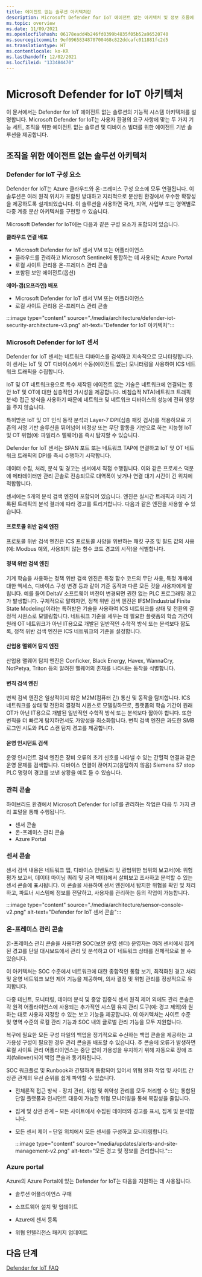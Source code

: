 ```yaml
---
title: 에이전트 없는 솔루션 아키텍처란
description: Microsoft Defender for IoT 에이전트 없는 아키텍처 및 정보 흐름에 대해 알아봅니다.
ms.topic: overview
ms.date: 11/09/2021
ms.openlocfilehash: 06178eadd4b246fd0399b4835f05b52a96520740
ms.sourcegitcommit: 9ef0965834870700468c822ddcafc011881fc2d5
ms.translationtype: HT
ms.contentlocale: ko-KR
ms.lasthandoff: 12/02/2021
ms.locfileid: "133484470"
---
```

# <a name="microsoft-defender-for-iot-architecture"></a>Microsoft Defender for IoT 아키텍처

이 문서에서는 Defender for IoT 에이전트 없는 솔루션의 기능적 시스템 아키텍처를 설명합니다. Microsoft Defender for IoT는 사용자 환경의 요구 사항에 맞는 두 가지 기능 세트, 조직을 위한 에이전트 없는 솔루션 및 디바이스 빌더를 위한 에이전트 기반 솔루션을 제공합니다.

## <a name="agentless-solution-architecture-for-organizations"></a>조직을 위한 에이전트 없는 솔루션 아키텍처
### <a name="defender-for-iot-components"></a>Defender for IoT 구성 요소

Defender for IoT는 Azure 클라우드와 온-프레미스 구성 요소에 모두 연결됩니다. 이 솔루션은 여러 원격 위치가 포함된 방대하고 지리적으로 분산된 환경에서 우수한 확장성을 제공하도록 설계되었습니다. 이 솔루션을 사용하면 국가, 지역, 사업부 또는 영역별로 다중 계층 분산 아키텍처를 구현할 수 있습니다. 

Microsoft Defender for IoT에는 다음과 같은 구성 요소가 포함되어 있습니다. 

**클라우드 연결 배포**

- Microsoft Defender for IoT 센서 VM 또는 어플라이언스
- 클라우드를 관리하고 Microsoft Sentinel에 통합하는 데 사용되는 Azure Portal
- 로컬 사이트 관리용 온-프레미스 관리 콘솔
- 포함된 보안 에이전트(옵션)

**에어-갭(오프라인) 배포**

- Microsoft Defender for IoT 센서 VM 또는 어플라이언스
- 로컬 사이트 관리용 온-프레미스 관리 콘솔

:::image type="content" source="./media/architecture/defender-iot-security-architecture-v3.png" alt-text="Defender for IoT 아키텍처":::

### <a name="microsoft-defender-for-iot-sensors"></a>Microsoft Defender for IoT 센서

Defender for IoT 센서는 네트워크 디바이스를 검색하고 지속적으로 모니터링합니다. 이 센서는 IoT 및 OT 디바이스에서 수동(에이전트 없는) 모니터링을 사용하여 ICS 네트워크 트래픽을 수집합니다. 
 
IoT 및 OT 네트워크용으로 특수 제작된 에이전트 없는 기술은 네트워크에 연결되는 동안 IoT 및 OT에 대한 심층적인 가시성을 제공합니다. 비침습적 NTA(네트워크 트래픽 분석) 접근 방식을 사용하기 때문에 네트워크 및 네트워크 디바이스의 성능에 전혀 영향을 주지 않습니다. 
 
특허받은 IoT 및 OT 인식 동작 분석과 Layer-7 DPI(심층 패킷 검사)를 적용하므로 기존의 서명 기반 솔루션을 뛰어넘어 비정상 또는 무단 활동을 기반으로 하는 지능형 IoT 및 OT 위협(예: 파일리스 맬웨어)을 즉시 탐지할 수 있습니다. 
  
Defender for IoT 센서는 SPAN 포트 또는 네트워크 TAP에 연결하고 IoT 및 OT 네트워크 트래픽의 DPI를 즉시 수행하기 시작합니다. 
 
데이터 수집, 처리, 분석 및 경고는 센서에서 직접 수행됩니다. 이와 같은 프로세스 덕분에 메타데이터만 관리 콘솔로 전송되므로 대역폭이 낮거나 연결 대기 시간이 긴 위치에 적합합니다.

센서에는 5개의 분석 검색 엔진이 포함되어 있습니다. 엔진은 실시간 트래픽과 미리 기록된 트래픽의 분석 결과에 따라 경고를 트리거합니다. 다음과 같은 엔진을 사용할 수 있습니다. 

#### <a name="protocol-violation-detection-engine"></a>프로토콜 위반 검색 엔진
프로토콜 위반 검색 엔진은 ICS 프로토콜 사양을 위반하는 패킷 구조 및 필드 값의 사용(예: Modbus 예외, 사용되지 않는 함수 코드 경고의 시작)을 식별합니다.

#### <a name="policy-violation-detection-engine"></a>정책 위반 검색 엔진
기계 학습을 사용하는 정책 위반 검색 엔진은 특정 함수 코드의 무단 사용, 특정 개체에 대한 액세스, 디바이스 구성 변경 등과 같이 기준 동작과 다른 모든 것을 사용자에게 알립니다. 예를 들어 DeltaV 소프트웨어 버전이 변경되면 권한 없는 PLC 프로그래밍 경고가 발생합니다. 구체적으로 말하자면, 정책 위반 검색 엔진은 IFSM(Industrial Finite State Modeling)이라는 특허받은 기술을 사용하여 ICS 네트워크를 상태 및 전환의 결정적 시퀀스로 모델링합니다. 네트워크 기준을 세우는 데 필요한 플랫폼의 학습 기간이 원래 OT 네트워크가 아닌 IT용으로 개발된 일반적인 수학적 방식 또는 분석보다 짧도록, 정책 위반 검색 엔진은 ICS 네트워크의 기준을 설정합니다.

#### <a name="industrial-malware-detection-engine"></a>산업용 맬웨어 탐지 엔진
산업용 맬웨어 탐지 엔진은 Conficker, Black Energy, Havex, WannaCry, NotPetya, Triton 등의 알려진 맬웨어의 존재를 나타내는 동작을 식별합니다. 

#### <a name="anomaly-detection-engine"></a>변칙 검색 엔진
변칙 검색 엔진은 일상적이지 않은 M2M(컴퓨터 간) 통신 및 동작을 탐지합니다. ICS 네트워크를 상태 및 전환의 결정적 시퀀스로 모델링하므로, 플랫폼의 학습 기간이 원래 OT가 아닌 IT용으로 개발된 일반적인 수학적 방식 또는 분석보다 짧아야 합니다. 또한 변칙을 더 빠르게 탐지하면서도 가양성을 최소화합니다. 변칙 검색 엔진은 과도한 SMB 로그인 시도와 PLC 스캔 탐지 경고를 제공합니다.

#### <a name="operational-incident-detection"></a>운영 인시던트 검색
운영 인시던트 검색 엔진은 장비 오류의 초기 신호를 나타낼 수 있는 간헐적 연결과 같은 운영 문제를 검색합니다. 디바이스 연결이 끊어지고(응답하지 않음) Siemens S7 stop PLC 명령이 경고를 보낸 상황을 예로 들 수 있습니다.

### <a name="management-consoles"></a>관리 콘솔
하이브리드 환경에서 Microsoft Defender for IoT를 관리하는 작업은 다음 두 가지 관리 포털을 통해 수행됩니다. 
- 센서 콘솔
- 온-프레미스 관리 콘솔
- Azure Portal

### <a name="sensor-console"></a>센서 콘솔
센서 검색 내용은 네트워크 맵, 디바이스 인벤토리 및 광범위한 범위의 보고서(예: 위험 평가 보고서, 데이터 마이닝 쿼리 및 공격 벡터)에서 살펴보고 조사하고 분석할 수 있는 센서 콘솔에 표시됩니다. 이 콘솔을 사용하여 센서 엔진에서 탐지한 위협을 확인 및 처리하고, 파트너 시스템에 정보를 전달하고, 사용자를 관리하는 등의 작업이 가능합니다.

:::image type="content" source="./media/architecture/sensor-console-v2.png" alt-text="Defender for IoT 센서 콘솔":::

### <a name="on-premises-management-console"></a>온-프레미스 관리 콘솔
온-프레미스 관리 콘솔을 사용하면 SOC(보안 운영 센터) 운영자는 여러 센서에서 집계된 경고를 단일 대시보드에서 관리 및 분석하고 OT 네트워크 상태를 전체적으로 볼 수 있습니다.

이 아키텍처는 SOC 수준에서 네트워크에 대한 종합적인 통합 보기, 최적화된 경고 처리 및 운영 네트워크 보안 제어 기능을 제공하며, 의사 결정 및 위험 관리를 정상적으로 유지합니다.

다중 테넌트, 모니터링, 데이터 분석 및 중앙 집중식 센서 원격 제어 외에도 관리 콘솔은 각 원격 어플라이언스에 사용되는 추가적인 시스템 유지 관리 도구(예: 경고 제외)와 원하는 대로 사용자 지정할 수 있는 보고 기능을 제공합니다. 이 아키텍처는 사이트 수준 및 영역 수준의 로컬 관리 기능과 SOC 내의 글로벌 관리 기능을 모두 지원합니다.

복구에 필요한 모든 구성 파일의 백업을 정기적으로 수신하는 백업 콘솔을 제공하는 고가용성 구성이 필요한 경우 관리 콘솔을 배포할 수 있습니다. 주 콘솔에 오류가 발생하면 로컬 사이트 관리 어플라이언스는 중단 없이 가용성을 유지하기 위해 자동으로 장애 조치(failover)되어 백업 콘솔과 동기화됩니다.

SOC 워크플로 및 Runbook과 긴밀하게 통합되어 있어서 위협 완화 작업 및 사이트 간 상관 관계의 우선 순위를 쉽게 파악할 수 있습니다.

- 전체론적 접근 방식 - 장치 관리, 위험 및 취약성 관리를 모두 처리할 수 있는 통합된 단일 플랫폼과 인시던트 대응이 가능한 위협 모니터링을 통해 복잡성을 줄입니다.

- 집계 및 상관 관계 – 모든 사이트에서 수집된 데이터와 경고를 표시, 집계 및 분석합니다.

- 모든 센서 제어 – 단일 위치에서 모든 센서를 구성하고 모니터링합니다.

   :::image type="content" source="media/updates/alerts-and-site-management-v2.png" alt-text="모든 경고 및 정보를 관리합니다.":::

### <a name="azure-portal"></a>Azure portal

Azure의 Azure Portal에 있는 Defender for IoT는 다음을 지원하는 데 사용됩니다.

- 솔루션 어플라이언스 구매

- 소프트웨어 설치 및 업데이트

- Azure에 센서 등록

- 위협 인텔리전스 패키지 업데이트

## <a name="next-steps"></a>다음 단계

[Defender for IoT FAQ](resources-frequently-asked-questions.md)

